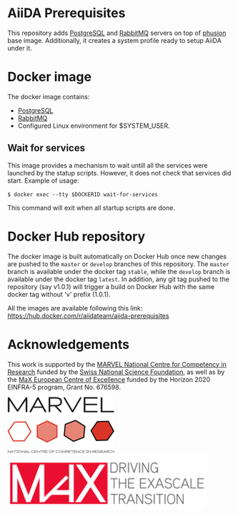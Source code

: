 # AiiDA Prerequisites

This repository adds
[PostgreSQL](https://www.postgresql.org/) and [RabbitMQ](https://www.rabbitmq.com/) servers on top of [phusion](https://github.com/phusion/baseimage-docker) base image. Additionally, it creates a system profile ready to setup AiiDA under it.


# Docker image

The docker image contains:
 * [PostgreSQL](https://www.postgresql.org/)
 * [RabbitMQ](https://www.rabbitmq.com/)
 * Configured Linux environment for $SYSTEM_USER.

## Wait for services
This image provides a mechanism to wait untill all the services were launched by the statup scripts. However, it does not
check that services did start. Example of usage:

```
$ docker exec --tty $DOCKERID wait-for-services
```
This command will exit when all startup scripts are done.

# Docker Hub repository

The docker image is built automatically on Docker Hub once new changes are pushed to the `master` or `develop` branches of this repository.
The `master` branch is available under the docker tag `stable`, while the `develop` branch is available under the docker tag `latest`.
In addition, any git tag pushed to the repository (say v1.0.1) will trigger a build on Docker Hub with the same docker tag without 'v' prefix (1.0.1).

All the images are available following this link: https://hub.docker.com/r/aiidateam/aiida-prerequisites


# Acknowledgements

This work is supported by the [MARVEL National Centre for Competency in Research](<http://nccr-marvel.ch>)
funded by the [Swiss National Science Foundation](<http://www.snf.ch/en>), as well as by the [MaX
European Centre of Excellence](<http://www.max-centre.eu/>) funded by the Horizon 2020 EINFRA-5 program,
Grant No. 676598.

![MARVEL](miscellaneous/logos/MARVEL.png)
![MaX](miscellaneous/logos/MaX.png)
